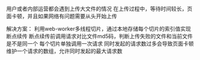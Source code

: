 用户或者内部运营都会遇到上传大文件的情况
在上传过程中，等待时间较长，页面卡顿，并且如果网络有问题需要从头开始上传

解决方案：
利用web-worker多线程切片，通过本地存储每个切片的索引值实现断点续传
断点续传前调用请求对比文件md5码，判断上传失败的文件和当前文件是不是同一个
每个切片单独调用一次请求
同时发起的请求数过多会导致页面卡顿
维护一个请求的数组，允许同时发起的最大请求数
